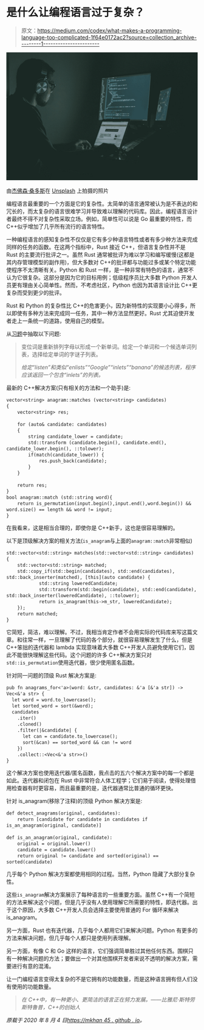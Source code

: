# 是什么让编程语言过于复杂？

> 原文：<https://medium.com/codex/what-makes-a-programming-language-too-complicated-1f64e0172ac2?source=collection_archive---------1----------------------->

![](img/276db979f1a8181db2d4feb4a4a3c399.png)

由[杰佛森·桑多斯](https://unsplash.com/@jefflssantos?utm_source=medium&utm_medium=referral)在 [Unsplash](https://unsplash.com?utm_source=medium&utm_medium=referral) 上拍摄的照片

编程语言最重要的一个方面是它的复杂性。太简单的语言通常被认为是不表达的和冗长的，而太复杂的语言很难学习并导致难以理解的代码库。因此，编程语言设计者最终不得不对复杂性采取立场。例如，简单性可以说是 Go 最重要的特性，而 C++似乎增加了几乎所有流行的语言特性。

一种编程语言的感知复杂性不仅仅是它有多少种语言特性或者有多少种方法来完成同样的任务的函数。在这两个指标中，Rust 接近 C++，但语言复杂性并不是 Rust 的主要流行批评之一。虽然 Rust 通常被批评为难以学习和编写缓慢(这都是其内存管理模型的副作用)，但大多数对 C++的批评都与功能过多或某个特定功能使程序不太清晰有关。Python 和 Rust 一样，是一种非常有特色的语言，通常不认为它很复杂。这部分是因为它的目标用例；低级程序员比大多数 Python 开发人员更有理由关心简单性。然而，不考虑社区，Python 也因为其语言设计比 C++更复杂而受到更少的批评。

Rust 和 Python 的复杂性比 C++的危害更小，因为新特性的实现要小心得多，所以即使有多种方法来完成同一任务，其中一种方法显然更好。Rust 尤其迫使开发者走上一条统一的道路，使用自己的模型。

从[习题](https://exercism.io)中抽取以下问题:

> 变位词是重新排列字母以形成一个新单词。给定一个单词和一个候选单词列表，选择给定单词的字谜子列表。
> 
> *给定“listen”和类似“enlists”“Google”“inlets”“banana”的候选列表，程序应该返回一个包含“inlets”的列表。*

最新的 C++解决方案(只有相关的方法和一个助手)是:

```
vector<string> anagram::matches (vector<string> candidates)
{
    vector<string> res;

    for (auto& candidate: candidates)
    {
        string candidate_lower = candidate;
        std::transform (candidate.begin(), candidate.end(), candidate_lower.begin(), ::tolower);
        if(match(candidate_lower)) {
            res.push_back(candidate);
        }
    }

    return res;
}
bool anagram::match (std::string word){
    return is_permutation(input.begin(),input.end(),word.begin()) && word.size() == length && word != input;
}
```

在我看来，这是相当合理的，即使你是 C++新手，这也是很容易理解的。

以下是顶级解决方案的相关方法(`is_anagram`与上面的`anagram::match`非常相似)

```
std::vector<std::string> matches(std::vector<std::string> candidates) {
    std::vector<std::string> matched;
    std::copy_if(std::begin(candidates), std::end(candidates), std::back_inserter(matched), [this](auto candidate) { 
            std::string loweredCandidate;
            std::transform(std::begin(candidate), std::end(candidate), std::back_inserter(loweredCandidate), ::tolower);
            return is_anagram(this->m_str, loweredCandidate); 
    });
    return matched;
}
```

它简短，简洁，难以理解。不过，我相当肯定作者不会用实际的代码库来写这篇文章。和往常一样，一旦理解了代码的各个部分，就很容易理解发生了什么，但是 C++笨拙的迭代器和 lambda 实现意味着大多数 C++开发人员避免使用它们，因此不能很快理解这些代码。这个问题的许多 C++解决方案只对`std::is_permutation`使用迭代器，很少使用匿名函数。

针对同一问题的顶级 Rust 解决方案是:

```
pub fn anagrams_for<'a>(word: &str, candidates: &'a [&'a str]) -> Vec<&'a str> {
  let word = word.to_lowercase();
  let sorted_word = sort(&word);
  candidates
    .iter()
    .cloned()
    .filter(|&candidate| {
      let can = candidate.to_lowercase();
      sort(&can) == sorted_word && can != word
    })
    .collect::<Vec<&'a str>>()
}
```

这个解决方案也使用迭代器/匿名函数，我点击的五六个解决方案中的每一个都是如此。迭代器和闭包在 Rust 中非常符合人体工程学；它们易于阅读，使得处理借用检查器有时更容易，而且最重要的是，迭代器通常比普通的循环更快。

针对 is_anagram(移除了注释)的顶级 Python 解决方案是:

```
def detect_anagrams(original, candidates):
	return [candidate for candidate in candidates if is_an_anagram(original, candidate)]

def is_an_anagram(original, candidate):
	original = original.lower()
	candidate = candidate.lower()
	return original != candidate and sorted(original) == sorted(candidate)
```

几乎每个 Python 解决方案都使用相同的过程。当然，Python 隐藏了大部分复杂性。

这些`is_anagram`解决方案展示了每种语言的一些重要方面。虽然 C++有一个简短的方法来解决这个问题，但是几乎没有人使用理解它所需要的特性，即迭代器。出于这个原因，大多数 C++开发人员会选择主要使用普通的 For 循环来解决 is_anagram。

另一方面，Rust 也有迭代器，几乎每个人都用它们来解决问题。Python 有更多的方法来解决问题，但几乎每个人都只是使用列表理解。

另一方面，有像 C 和 Go 这样的语言，它们强调简单胜过其他任何东西。围棋只有一种解决问题的方法；要做出一个对其他围棋开发者来说不透明的解决方案，需要进行有意的混淆。

让一门编程语言变得太复杂的不是它拥有的功能数量，而是这种语言拥有但人们没有使用的功能数量。

> *在 C++中，有一种更小、更简洁的语言正在努力发展。——比雅尼·斯特劳斯特鲁普，C++的创始人*

*原载于 2020 年 8 月 4 日*[*https://mkhan 45 . github . io*](https://mkhan45.github.io/2020/08/04/What-makes-a-programming-language-too-complicated.html)*。*